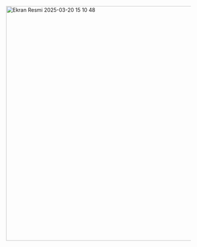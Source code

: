 
<img width="640" alt="Ekran Resmi 2025-03-20 15 10 48" src="https://github.com/user-attachments/assets/5ebd8082-5f25-4bfb-8d05-3fcc20c10d09" />
